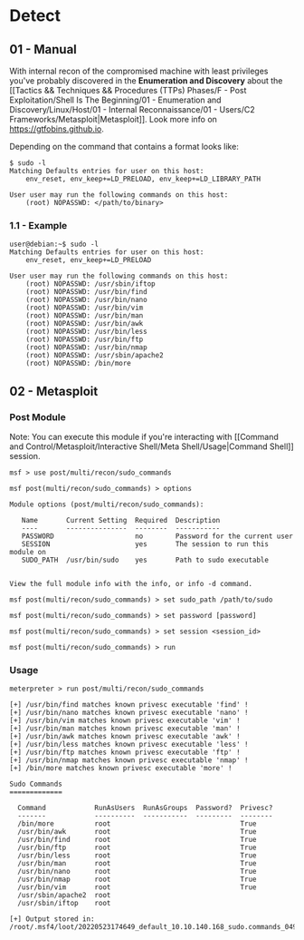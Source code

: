 # Detect

## 01 - Manual

With internal recon of the compromised machine with least privileges you've probably discovered in the **Enumeration and Discovery** about the [[Tactics && Techniques && Procedures (TTPs) Phases/F - Post Exploitation/Shell Is The Beginning/01 - Enumeration and Discovery/Linux/Host/01 - Internal Reconnaissance/01 - Users/C2 Frameworks/Metasploit|Metasploit]]. Look more info on https://gtfobins.github.io.

Depending on the command that contains a format looks like:

```
$ sudo -l
Matching Defaults entries for user on this host:
    env_reset, env_keep+=LD_PRELOAD, env_keep+=LD_LIBRARY_PATH

User user may run the following commands on this host:
	(root) NOPASSWD: </path/to/binary>
```

### 1.1 - Example

```
user@debian:~$ sudo -l
Matching Defaults entries for user on this host:
    env_reset, env_keep+=LD_PRELOAD

User user may run the following commands on this host:
    (root) NOPASSWD: /usr/sbin/iftop
    (root) NOPASSWD: /usr/bin/find
    (root) NOPASSWD: /usr/bin/nano
    (root) NOPASSWD: /usr/bin/vim
    (root) NOPASSWD: /usr/bin/man
    (root) NOPASSWD: /usr/bin/awk
    (root) NOPASSWD: /usr/bin/less
    (root) NOPASSWD: /usr/bin/ftp
    (root) NOPASSWD: /usr/bin/nmap
    (root) NOPASSWD: /usr/sbin/apache2
    (root) NOPASSWD: /bin/more
```

## 02 - Metasploit

### Post Module

Note: You can execute this module if you're interacting with [[Command and Control/Metasploit/Interactive Shell/Meta Shell/Usage|Command Shell]] session. 

```
msf > use post/multi/recon/sudo_commands

msf post(multi/recon/sudo_commands) > options 

Module options (post/multi/recon/sudo_commands):

   Name       Current Setting  Required  Description
   ----       ---------------  --------  -----------
   PASSWORD                    no        Password for the current user
   SESSION                     yes       The session to run this module on
   SUDO_PATH  /usr/bin/sudo    yes       Path to sudo executable


View the full module info with the info, or info -d command.

msf post(multi/recon/sudo_commands) > set sudo_path /path/to/sudo

msf post(multi/recon/sudo_commands) > set password [password]

msf post(multi/recon/sudo_commands) > set session <session_id>

msf post(multi/recon/sudo_commands) > run
```

### Usage

```
meterpreter > run post/multi/recon/sudo_commands

[+] /usr/bin/find matches known privesc executable 'find' !
[+] /usr/bin/nano matches known privesc executable 'nano' !
[+] /usr/bin/vim matches known privesc executable 'vim' !
[+] /usr/bin/man matches known privesc executable 'man' !
[+] /usr/bin/awk matches known privesc executable 'awk' !
[+] /usr/bin/less matches known privesc executable 'less' !
[+] /usr/bin/ftp matches known privesc executable 'ftp' !
[+] /usr/bin/nmap matches known privesc executable 'nmap' !
[+] /bin/more matches known privesc executable 'more' !

Sudo Commands
=============

  Command            RunAsUsers  RunAsGroups  Password?  Privesc?
  -------            ----------  -----------  ---------  --------
  /bin/more          root                                True
  /usr/bin/awk       root                                True
  /usr/bin/find      root                                True
  /usr/bin/ftp       root                                True
  /usr/bin/less      root                                True
  /usr/bin/man       root                                True
  /usr/bin/nano      root                                True
  /usr/bin/nmap      root                                True
  /usr/bin/vim       root                                True
  /usr/sbin/apache2  root
  /usr/sbin/iftop    root

[+] Output stored in: /root/.msf4/loot/20220523174649_default_10.10.140.168_sudo.commands_049317.txt
```